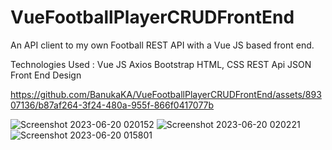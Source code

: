 # VueFootballPlayerCRUDFrontEnd
An API client to my own Football REST API with a Vue JS based front end.

Technologies Used : 
Vue JS
Axios
Bootstrap
HTML, CSS
REST Api
JSON
Front End Design



https://github.com/BanukaKA/VueFootballPlayerCRUDFrontEnd/assets/89307136/b87af264-3f24-480a-955f-866f0417077b


![Screenshot 2023-06-20 020152](https://github.com/BanukaKA/VueFootballPlayerCRUDFrontEnd/assets/89307136/1085a1f8-711e-4b41-91a7-41e7f9642585)
![Screenshot 2023-06-20 020221](https://github.com/BanukaKA/VueFootballPlayerCRUDFrontEnd/assets/89307136/4b2b6515-dba1-4cb9-9d38-61c263c9ac84)
![Screenshot 2023-06-20 015801](https://github.com/BanukaKA/VueFootballPlayerCRUDFrontEnd/assets/89307136/891650ab-a13b-4a93-b74b-3958bec805b5)
